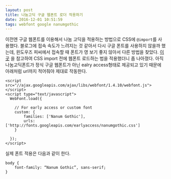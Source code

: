 ```yaml
---
layout: post
title: 나눔고딕 구글 웹폰트 로더 적용하기
date: 2016-12-01 10:51:59
tags: webfont google nanumgothic
---
```

이전엔 구글 웹폰트를 이용해서 나눔 고딕을 적용하는 방법으로 CSS에 `@import`를 사용했다. 블로그에 접속 속도가 느려지는 것 같아서 다시 구글 폰트를 사용하지 않을까 했는데, 윈도우즈 피씨에서 접속할 때 폰트가 영 보기 좋지 않아서 다른 방법을 찾았다. [이곳](http://www.letmecompile.com/%EB%82%98%EB%88%94%EA%B3%A0%EB%94%95-%EA%B5%AC%EA%B8%80-%EC%9B%B9%ED%8F%B0%ED%8A%B8webfont-%EC%82%AC%EC%9A%A9%ED%95%98%EA%B8%B0/ "나눔고딕 구글 웹폰트 사용하기 :: Knowledge Logger") 을 참고하여 CSS import 전에 웹폰트 로드하는 법을 적용했더니 좀 나아졌다. 아직 나눔고딕폰트가 정식 구글 웹폰트가 아닌 ealry access형태로 제공되고 있기 때문에 아래처럼 url까지 적어줘야 제대로 작동한다.

```
<script src="//ajax.googleapis.com/ajax/libs/webfont/1.4.10/webfont.js"></script>
<script type="text/javascript">
  WebFont.load({
 
    // For early access or custom font
    custom: {
        families: ['Nanum Gothic'],
        urls: ['http://fonts.googleapis.com/earlyaccess/nanumgothic.css']
    }
 
  });
</script>
```

실제 폰트 적용은 다음과 같이 한다.

```
body {
	font-family: “Nanum Gothic”, sans-serif;
}
```

